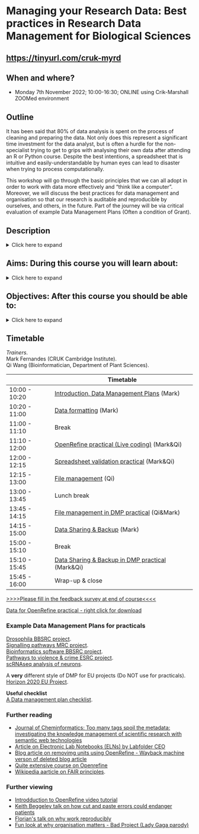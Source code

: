 # Managing your Research Data: Best practices in Research Data Management for Biological Sciences

## https://tinyurl.com/cruk-myrd
## When and where?

- Monday 7th November 2022; 10:00-16:30; ONLINE using Crik-Marshall ZOOMed environment

## Outline

It has been said that 80% of data analysis is spent on the process of cleaning and preparing the data. Not only does this represent a significant time investment for the data analyst, but is often a hurdle for the non-specialist trying to get to grips with analysing their own data after attending an R or Python course. Despite the best intentions, a spreadsheet that is intuitive and easily-understandable by human eyes can lead to disaster when trying to process computationally.

This workshop will go through the basic principles that we can all adopt in order to work with data more effectively and “think like a computer”. Moreover, we will discuss the best practices for data management and organisation so that our research is auditable and reproducible by ourselves, and others, in the future. Part of the journey will be via critical evaluation of example Data Management Plans (Often a condition of Grant).   

## Description
<Details>
  <Summary>Click here to expand</Summary>
  <ul>
    <li> - Do you know what a Data Management Plan is and what it covers?  </li> 
    <li> - How much data would you lose if your laptop was stolen?    </li>
    <li> - Have you ever emailed your colleague a file named 'final_final_versionEDITED'?  </li> 
    <li> - Have you ever struggled to import your spreadsheets into R?  </li> 
  </ul>
As a researcher, you will encounter research data in many forms, ranging from measurements, numbers and images to documents and publications. Whether you create, receive or collect data, you will certainly need to organise it at some stage of your project. This workshop will provide an overview of some basic principles on how we can work with data more effectively. We will discuss the best practices for research data management and organisation so that our research is auditable and reproducible by ourselves, and others, in the future.
</details>

## Aims: During this course you will learn about:
<Details>
  <Summary>Click here to expand</Summary>
  <ul>
  <li>- What Research Funders expect</li>
  <li>- Options for backing up your computer</li>
  <li>- Ideas for naming and organising your files</li>
  <li>- Strategies for exchanging files with collaborators</li>
<li>- Tips and tricks to make sure that your spreadsheets are readable by programming languages such as R</li>
  <li>- Learn how to use the OpenRefine software for data cleaning</li>
  <li>- Preparing high-throughput biological data for submission to a public repository</li>
  </ul>
</details>

## Objectives: After this course you should be able to:
<Details>
  <Summary>Click here to expand</Summary>
  <ul>
 <li>- Select an appropriate backup strategy for your data</li>
 <li>- Organise your files in a more structured and consistent manner</li>
 <li>- Avoid common pitfalls in spreadsheet manipulation</li>
 <li>- Known what resources are available at The University of Cambridge for Research Data Management</li>
  </ul>
</details>

## Timetable

_Trainers_.  
Mark Fernandes  (CRUK Cambridge Institute).  
Qi Wang         (Bioinformatician, Department of Plant Sciences).  

|   | Timetable  |
|---|---|
|  10:00 - 10:20 |  [Introduction, Data Management Plans](data_management.pdf)  (Mark)  |
|  10:20 - 11:00 | [Data formatting](data_formatting.pdf) (Mark)  |
|  11:00 - 11:10 | Break |
|  11:10 - 12:00 | [OpenRefine practical (Live coding)](refine_demo.pdf) (Mark&Qi) |
|  12:00 - 12:15 | [Spreadsheet validation practical](excel.md) (Mark&Qi) |
|  12:15 - 13:00 |  [File management](file_management_2022Nov7_share.pdf) (Qi)  |
|  13:00 - 13:45 | Lunch break |
|  13:45 - 14:15 |  [File management in DMP practical](File_man_pract.md) (Qi&Mark)  |
|  14:15 - 15:00 |  [Data Sharing & Backup](data_sharing_backup.pdf) (Mark) |
|  15:00 - 15:10 | Break |
|  15:10 - 15:45 |  [Data Sharing & Backup in DMP practical](data_share_pract.md) (Mark&Qi) |
|  15:45 - 16:00 |  Wrap-up & close |

[>>>>Please fill in the feedback survey at end of course<<<<]()

[Data for OpenRefine practical - right click for download ](https://raw.githubusercontent.com/bioinformatics-core-shared-training/Managing-your-research-data/master/patient_data.txt)

### Example Data Management Plans for practicals

[Drosophila BBSRC project](DMPs/Media_418168_smxx.pdf).  
[Signalling pathways MRC project](DMPs/Media_442573_smxx.pdf).  
[Bioinformatics software BBSRC project](DMPs/RIO_article_11624.pdf).  
[Pathways to violence & crime ESRC project](DMPs/esrc_z-proso-DMP.pdf).  
[scRNAseq analysis of neurons](DMPs/NGS_DataManPlan.pdf).  

A __very__ different style of DMP for EU projects (Do NOT use for practicals).  
[Horizon 2020 EU Project](DMPs/Full_life_cycle_Report.pdf).  

**Useful checklist**    
[A Data management plan checklist](DMP_Checklist_2013.pdf).  

### Further reading ###
- [Journal of Cheminformatics: Too many tags spoil the metadata: investigating the knowledge management of scientific research with semantic web technologies](https://jcheminf.biomedcentral.com/articles/10.1186/s13321-019-0345-8)
- [Article on Electronic Lab Notebooks (ELNs) by Labfolder CEO](https://www.labfolder.com/electronic-lab-notebook-eln-research-guide/)
- [Blog article on removimg units using OpenRefine - Wayback machine verson of deleted blog article](https://web.archive.org/web/20201026004029/https://susanemcgregor.com/removing-unwanted-units-from-data-with-chomp-in-google-refine/)
- [Quite extensive course on Openrefine](https://itsmecevi.github.io/openrefine)
- [Wikipedia aarticle on FAIR principles](https://en.wikipedia.org/wiki/FAIR_data). 

### Further viewing ###
- [Introdduction to OpenRefine video tutorial](https://www.youtube.com/watch?v=wGVtycv3SS0)
- [Keith Beggeley talk on how cut and paste errors could endanger patients](https://www.youtube.com/watch?v=7gYIs7uYbMo)
- [Florian's talk on why work reproducibly](https://www.youtube.com/watch?v=Is15CMVPHas)
- [Fun look at why organisation matters - Bad Project (Lady Gaga parody)](https://www.youtube.com/watch?v=Fl4L4M8m4d0)
